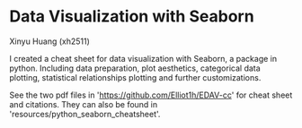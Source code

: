 # Data Visualization with Seaborn

Xinyu Huang (xh2511)

I created a cheat sheet for data visualization with Seaborn, a package in python. Including data preparation, plot aesthetics, categorical data plotting, statistical relationships plotting and further customizations. 

See the two pdf files in 'https://github.com/Elliot1h/EDAV-cc' for cheat sheet and citations. They can also be found in 'resources/python_seaborn_cheatsheet'.
